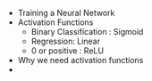 

- Training a Neural Network
- Activation Functions
	- Binary Classification : Sigmoid
	- Regression: Linear
	- 0 or positive : ReLU
- Why we need activation functions
- 